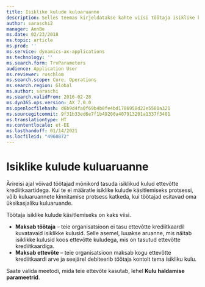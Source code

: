 ```yaml
---
title: Isiklike kulude kuluaruanne
description: Selles teemas kirjeldatakse kahte viisi töötaja isiklike kulutuste käsitlemiseks rakenduses Microsoft Dynamics 365 Finance.
author: saraschi2
manager: AnnBe
ms.date: 02/23/2018
ms.topic: article
ms.prod: ''
ms.service: dynamics-ax-applications
ms.technology: ''
ms.search.form: TrvParameters
audience: Application User
ms.reviewer: roschlom
ms.search.scope: Core, Operations
ms.search.region: Global
ms.author: saraschi
ms.search.validFrom: 2016-02-28
ms.dyn365.ops.version: AX 7.0.0
ms.openlocfilehash: d6b9d4fa0f69b4b0fe4bd1786958d22e5580a321
ms.sourcegitcommit: 9f31b33ed6e7f1b49200a407913201a1337f3401
ms.translationtype: HT
ms.contentlocale: et-EE
ms.lasthandoff: 01/14/2021
ms.locfileid: "4960872"
---
```

# <a name="personal-expenses-on-an-expense-report"></a>Isiklike kulude kuluaruanne

Ärireisi ajal võivad töötajad mõnikord tasuda isiklikud kulud ettevõtte krediitkaartidega. Kui te ei määratle isiklike kulude käsitlemiseks protsessi, võib kuluaruannete kinnitamise protsess katkeda, kui töötajad esitavad oma üksikasjaliku kuluaruande. 

Töötaja isiklike kulude käsitlemiseks on kaks viisi.

- **Maksab töötaja** – teie organisatsioon ei tasu ettevõtte krediitkaardil kuvatavaid isiklikke kulusid. Selle asemel, luuakse aruanne, mis näitab isiklikke kulusid koos ettevõtte kuludega, mis on tasutud ettevõtte krediitkaardiga.
- **Maksab ettevõte** – teie organisatsioon maksab kogu ettevõtte krediitkaardi arve ja seejärel debiteerib töötaja kontolt tema isikliku kulu.

Saate valida meetodi, mida teie ettevõte kasutab, lehel **Kulu haldamise parameetrid**.
